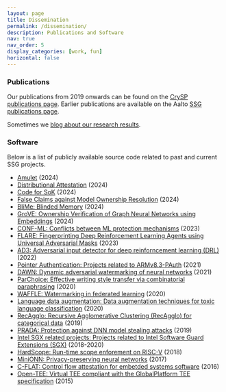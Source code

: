 ```yaml
---
layout: page
title: Dissemination
permalink: /dissemination/
description: Publications and Software
nav: true
nav_order: 5
display_categories: [work, fun]
horizontal: false
---
```


### Publications
Our publications from 2019 onwards can be found on the [CrySP publications page](https://crysp.uwaterloo.ca/publications). Earlier publications are available on the Aalto [SSG publications page](https://ssg.aalto.fi/publications/).

Sometimes we [blog about our research results](https://crysp.uwaterloo.ca/ssg/blog). 

### Software

Below is a list of publicly available source code related to past and current SSG projects.

- [Amulet](https://github.com/ssg-research/amulet) (2024)
- [Distributional Attestation](https://github.com/ssg-research/distribution-attestation) (2024)
- [Code for SoK](https://github.com/ssg-research/sok-unintended-interactions) (2024)
- [False Claims against Model Ownership Resolution](https://github.com/ssg-research/Falseclaims) (2024)
- [BliMe: Blinded Memory](https://github.com/ssg-research/BliMe) (2024)
- [GroVE: Ownership Verification of Graph Neural Networks using Embeddings](https://github.com/ssg-research/GrOVe) (2024)
- [CONF-ML: Conflicts between ML protection mechanisms](https://github.com/ssg-research/conflicts-in-ml-protection-mechanisms) (2023)
- [FLARE: Fingerprinting Deep Reinforcement Learning Agents using Universal Adversarial Masks](https://github.com/ssg-research/FLARE) (2023)
- [AD3: Adversarial input detector for deep reinforncement learning (DRL)](https://github.com/ssg-research/ad3-action-distribution-divergence-detector) (2022)
- [Pointer Authentication: Projects related to ARMv8.3-PAuth](https://pointer-authentication.github.io/) (2021)
- [DAWN: Dynamic adversarial watermarking of neural networks](https://github.com/ssg-research/dawn-dynamic-adversarial-watermarking-of-neural-networks) (2021)
- [ParChoice: Effective writing style transfer via combinatorial paraphrasing](https://gitlab.com/ssg-research/mlsec/parchoice) (2020)
- [WAFFLE: Watermarking in federated learning](https://github.com/ssg-research/WAFFLE) (2020)
- [Language data augmentation: Data augmentation techniques for toxic language classification](https://github.com/ssg-research/language-data-augmentation) (2020)
- [RecAgglo: Recursive Agglomerative Clustering (RecAgglo) for categorical data](https://github.com/SSGAalto/recagglo) (2019)
- [PRADA: Protection against DNN model stealing attacks](https://github.com/SSGAalto/prada-protecting-against-dnn-model-stealing-attacks) (2019)
- [Intel SGX related projects: Projects related to Intel Software Guard Extensions (SGX)](https://ssg-research.github.io/ssg-sgx) (2018-2020)
- [HardScope: Run-time scope enforement on RISC-V](https://github.com/runtime-scope-enforcement) (2018)
- [MiniONN: Privacy-preserving neural networks](https://github.com/SSGAalto/minionn) (2017)
- [C-FLAT: Control flow attestation for embetded systems software](https://github.com/control-flow-attestation/c-flat) (2016)
- [Open-TEE: Virtual TEE compliant with the GlobalPlatform TEE specification](https://open-tee.github.io/) (2015)
